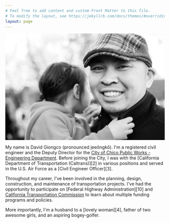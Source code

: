 ```yaml
---
# Feel free to add content and custom Front Matter to this file.
# To modify the layout, see https://jekyllrb.com/docs/themes/#overriding-theme-defaults
layout: page
---
```


<img style="margin:0px auto;display:block" src="/images/dg.jpg">

My name is David Giongco (pronounced jeeôngkō). I'm a registered civil engineer and the Deputy Director for the [City of Chico Public Works - Engineering Department](1). Before joining the City, I was with the [California Department of Transportation (Caltrans)][2] in various positions and served in the U.S. Air Force as a [Civil Engineer Officer][3].

Throughout my career, I've been involved in the planning, design, construction, and maintenance of transportation projects. I've had the opportunity to participate on [Federal Highway Administration][10] and [California Transportation Commission](12) to learn about multiple funding programs and policies.

More importantly, I'm a husband to a [lovely woman][4], father of two awesome girls, and an aspiring bogey-golfer.
